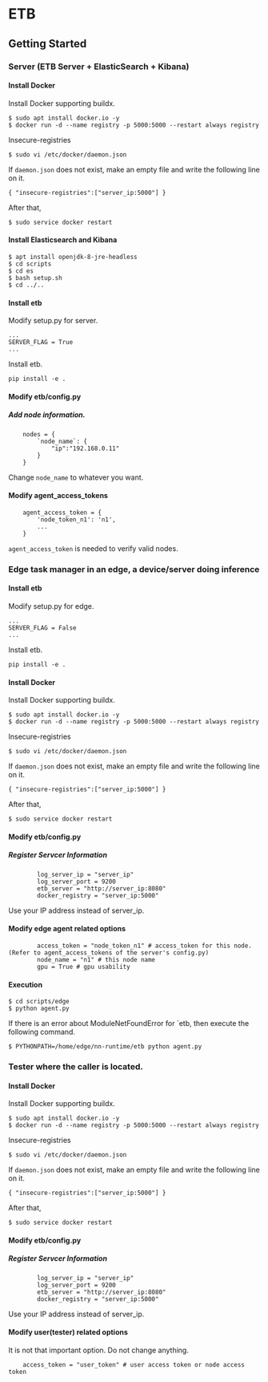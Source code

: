 # ETB

## Getting Started

### Server (ETB Server + ElasticSearch + Kibana)

#### Install Docker
Install Docker supporting buildx.

```
$ sudo apt install docker.io -y
$ docker run -d --name registry -p 5000:5000 --restart always registry
```

Insecure-registries
```
$ sudo vi /etc/docker/daemon.json
```
If `daemon.json` does not exist, make an empty file and write the following line on it.
```
{ "insecure-registries":["server_ip:5000"] }
```
After that,
```
$ sudo service docker restart
```

#### Install Elasticsearch and Kibana

```
$ apt install openjdk-8-jre-headless
$ cd scripts
$ cd es
$ bash setup.sh
$ cd ../..
```

#### Install etb

Modify setup.py for server.

```
...
SERVER_FLAG = True
...
```

Install etb.
```
pip install -e .
```

#### Modify etb/config.py

##### Add node information.
```
	nodes = {
		`node_name`: {
			"ip":"192.168.0.11"
		}
	}
```
Change `node_name` to whatever you want.

#### Modify agent_access_tokens
```
	agent_access_token = {
		'node_token_n1': 'n1',
		...
	}
```
`agent_access_token` is needed to verify valid nodes.

### Edge task manager in an edge, a device/server doing inference

#### Install etb

Modify setup.py for edge.
```
...
SERVER_FLAG = False
...
``` 

Install etb.
```
pip install -e .
```

#### Install Docker
Install Docker supporting buildx.

```
$ sudo apt install docker.io -y
$ docker run -d --name registry -p 5000:5000 --restart always registry
```

Insecure-registries
```
$ sudo vi /etc/docker/daemon.json
```
If `daemon.json` does not exist, make an empty file and write the following line on it.
```
{ "insecure-registries":["server_ip:5000"] }
```
After that,
```
$ sudo service docker restart
```

#### Modify etb/config.py

##### Register Servcer Information
```
		log_server_ip = "server_ip"
		log_server_port = 9200
		etb_server = "http://server_ip:8080"
		docker_registry = "server_ip:5000"
```
Use your IP address instead of server_ip.


#### Modify edge agent related options
```
		access_token = "node_token_n1" # access_token for this node. (Refer to agent_access_tokens of the server's config.py)
		node_name = "n1" # this node name
		gpu = True # gpu usability
```

#### Execution
```
$ cd scripts/edge
$ python agent.py
```

If there is an error about ModuleNetFoundError for `etb, then execute the following command.
```
$ PYTHONPATH=/home/edge/nn-runtime/etb python agent.py
```

### Tester where the caller is located.

#### Install Docker
Install Docker supporting buildx.

```
$ sudo apt install docker.io -y
$ docker run -d --name registry -p 5000:5000 --restart always registry
```

Insecure-registries
```
$ sudo vi /etc/docker/daemon.json
```
If `daemon.json` does not exist, make an empty file and write the following line on it.
```
{ "insecure-registries":["server_ip:5000"] }
```
After that,
```
$ sudo service docker restart
```

#### Modify etb/config.py

##### Register Servcer Information
```
		log_server_ip = "server_ip"
		log_server_port = 9200
		etb_server = "http://server_ip:8080"
		docker_registry = "server_ip:5000"
```
Use your IP address instead of server_ip.


#### Modify user(tester) related options

It is not that important option. Do not change anything.
```
	access_token = "user_token" # user access token or node access token
```
